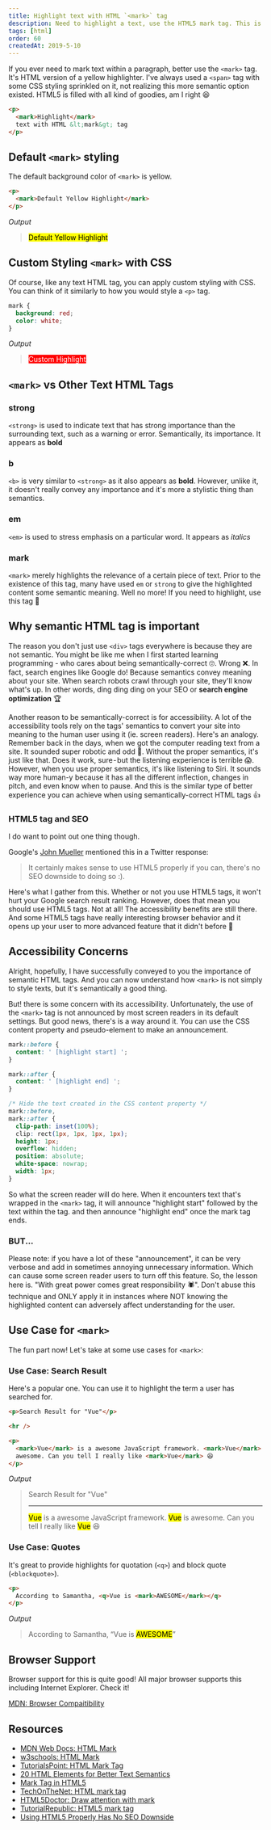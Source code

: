 ```yaml
---
title: Highlight text with HTML `<mark>` tag
description: Need to highlight a text, use the HTML5 mark tag. This is a more semantic option that will easily style your highlighted text without CSS...
tags: [html]
order: 60
createdAt: 2019-5-10
---
```


If you ever need to mark text within a paragraph, better use the `<mark>` tag. It's HTML version of a yellow highlighter. I've always used a `<span>` tag with some CSS styling sprinkled on it, not realizing this more semantic option existed. HTML5 is filled with all kind of goodies, am I right 😆

```html
<p>
  <mark>Highlight</mark>
  text with HTML &lt;mark&gt; tag
</p>
```

## Default `<mark>` styling

The default background color of `<mark>` is yellow.

```html
<p>
  <mark>Default Yellow Highlight</mark>
</p>
```

_Output_

> <mark>Default Yellow Highlight</mark>

## Custom Styling `<mark>` with CSS

Of course, like any text HTML tag, you can apply custom styling with CSS. You can think of it similarly to how you would style a `<p>` tag.

```css
mark {
  background: red;
  color: white;
}
```

_Output_

> <mark style="background: red; color: white;">Custom Highlight</mark>

## `<mark>` vs Other Text HTML Tags

### strong

`<strong>` is used to indicate text that has strong importance than the surrounding text, such as a warning or error. Semantically, its importance. It appears as **bold**

### b

`<b>` is very similar to `<strong>` as it also appears as **bold**. However, unlike it, it doesn't really convey any importance and it's more a stylistic thing than semantics.

### em

`<em>` is used to stress emphasis on a particular word. It appears as _italics_

### mark

`<mark>` merely highlights the relevance of a certain piece of text. Prior to the existence of this tag, many have used `em` or `strong` to give the highlighted content some semantic meaning. Well no more! If you need to highlight, use this tag 🌟

## Why semantic HTML tag is important

The reason you don't just use `<div>` tags everywhere is because they are not semantic. You might be like me when I first started learning programming - who cares about being semantically-correct 🙄. Wrong ❌. In fact, search engines like Google do! Because semantics convey meaning about your site. When search robots crawl through your site, they'll know what's up. In other words, ding ding ding on your SEO or **search engine optimization** 🏆

Another reason to be semantically-correct is for accessibility. A lot of the accessibility tools rely on the tags' semantics to convert your site into meaning to the human user using it (ie. screen readers). Here's an analogy. Remember back in the days, when we got the computer reading text from a site. It sounded super robotic and odd 🤖. Without the proper semantics, it's just like that. Does it work, sure - but the listening experience is terrible 😱. However, when you use proper semantics, it's like listening to Siri. It sounds way more human-y because it has all the different inflection, changes in pitch, and even know when to pause. And this is the similar type of better experience you can achieve when using semantically-correct HTML tags 👍

### HTML5 tag and SEO

I do want to point out one thing though.

Google's [John Mueller](https://twitter.com/JohnMu/status/1004985438812196864) mentioned this in a Twitter response:

> It certainly makes sense to use HTML5 properly if you can, there's no SEO downside to doing so :).

Here's what I gather from this. Whether or not you use HTML5 tags, it won't hurt your Google search result ranking. However, does that mean you should use HTML5 tags. Not at all! The accessibility benefits are still there. And some HTML5 tags have really interesting browser behavior and it opens up your user to more advanced feature that it didn't before 🤩

## Accessibility Concerns

Alright, hopefully, I have successfully conveyed to you the importance of semantic HTML tags. And you can now understand how `<mark>` is not simply to style texts, but it's semantically a good thing.

But! there is some concern with its accessibility. Unfortunately, the use of the `<mark>` tag is not announced by most screen readers in its default settings. But good news, there's is a way around it. You can use the CSS content property and pseudo-element to make an announcement.

```css
mark::before {
  content: ' [highlight start] ';
}

mark::after {
  content: ' [highlight end] ';
}

/* Hide the text created in the CSS content property */
mark::before,
mark::after {
  clip-path: inset(100%);
  clip: rect(1px, 1px, 1px, 1px);
  height: 1px;
  overflow: hidden;
  position: absolute;
  white-space: nowrap;
  width: 1px;
}
```

So what the screen reader will do here. When it encounters text that's wrapped in the `<mark>` tag, it will announce "highlight start" followed by the text within the tag. and then announce "highlight end" once the mark tag ends.

### BUT...

Please note: if you have a lot of these "announcement", it can be very verbose and add in sometimes annoying unnecessary information. Which can cause some screen reader users to turn off this feature. So, the lesson here is. "With great power comes great responsibility 🕷". Don't abuse this technique and ONLY apply it in instances where NOT knowing the highlighted content can adversely affect understanding for the user.

## Use Case for `<mark>`

The fun part now! Let's take at some use cases for `<mark>`:

### Use Case: Search Result

Here's a popular one. You can use it to highlight the term a user has searched for.

```html
<p>Search Result for "Vue"</p>

<hr />

<p>
  <mark>Vue</mark> is a awesome JavaScript framework. <mark>Vue</mark> is
  awesome. Can you tell I really like <mark>Vue</mark> 😆
</p>
```

_Output_

> <p>Search Result for "Vue"</p><hr><p><mark>Vue</mark> is a awesome JavaScript framework. <mark>Vue</mark> is awesome. Can you tell I really like <mark>Vue</mark> 😆</p>

### Use Case: Quotes

It's great to provide highlights for quotation (`<q>`) and block quote (`<blockquote>`).

```html
<p>
  According to Samantha, <q>Vue is <mark>AWESOME</mark></q>
</p>
```

_Output_

> <p>According to Samantha, <q>Vue is <mark>AWESOME</mark></q></p>

## Browser Support

Browser support for this is quite good! All major browser supports this including Internet Explorer. Check it!

[MDN: Browser Compaitibility](https://developer.mozilla.org/en-US/docs/Web/HTML/Element/mark#Browser_compatibility)

## Resources

- [MDN Web Docs: HTML Mark](https://developer.mozilla.org/en-US/docs/Web/HTML/Element/mark)
- [w3schools: HTML Mark](https://www.w3schools.com/tags/tag_mark.asp)
- [TutorialsPoint: HTML Mark Tag](https://www.tutorialspoint.com/html/html_mark_tag.htm)
- [20 HTML Elements for Better Text Semantics](https://www.sitepoint.com/20-html-elements-better-text-semantics)
- [Mark Tag in HTML5](https://www.c-sharpcorner.com/UploadFile/667ddf/mark-tag-in-html5/)
- [TechOnTheNet: HTML mark tag](https://www.techonthenet.com/html/elements/mark_tag.php)
- [HTML5Doctor: Draw attention with mark](http://html5doctor.com/draw-attention-with-mark/)
- [TutorialRepublic: HTML5 mark tag](https://www.tutorialrepublic.com/html-reference/html5-mark-tag.php)
- [Using HTML5 Properly Has No SEO Downside](https://www.seroundtable.com/google-html5-seo-25870.html)
